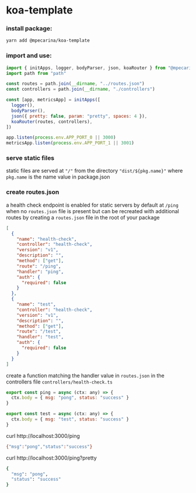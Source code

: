 # koa-template

### install package:

```sh
yarn add @mpecarina/koa-template
```

### import and use:

```js
import { initApps, logger, bodyParser, json, koaRouter } from "@mpecarina/koa-template"
import path from "path"

const routes = path.join(__dirname, "../routes.json")
const controllers = path.join(__dirname, "./controllers")

const [app, metricsApp] = initApps([
  logger(),
  bodyParser(),
  json({ pretty: false, param: "pretty", spaces: 4 }),
  koaRouter(routes, controllers),
])

app.listen(process.env.APP_PORT_0 || 3000)
metricsApp.listen(process.env.APP_PORT_1 || 3001)
```

### serve static files

static files are served at `"/"` from the directory `"dist/${pkg.name}"` where `pkg.name` is the name value in package.json

### create routes.json

a health check endpoint is enabled for static servers by default at `/ping` when no `routes.json` file is present but can be recreated with additional routes by creating a `routes.json` file in the root of your package

```json
[
  {
    "name": "health-check",
    "controller": "health-check",
    "version": "v1",
    "description": "",
    "method": ["get"],
    "route": "/ping",
    "handler": "ping",
    "auth": {
      "required": false
    }
  },
  {
    "name": "test",
    "controller": "health-check",
    "version": "v1",
    "description": "",
    "method": ["get"],
    "route": "/test",
    "handler": "test",
    "auth": {
      "required": false
    }
  }
]
```

create a function matching the handler value in `routes.json` in the controllers file `controllers/health-check.ts`

```js
export const ping = async (ctx: any) => {
  ctx.body = { msg: "pong", status: "success" }
}

export const test = async (ctx: any) => {
  ctx.body = { msg: "test", status: "success" }
}
```

curl http://localhost:3000/ping

```sh
{"msg":"pong","status":"success"}
```

curl http://localhost:3000/ping?pretty

```sh
{
  "msg": "pong",
  "status": "success"
}
```

